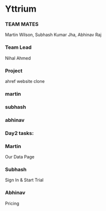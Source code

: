 # Yttrium
### TEAM MATES
Martin Wilson,
Subhash Kumar Jha,
Abhinav Raj
### Team Lead 
Nihal Ahmed
### Project
ahref website clone
### martin

### subhash

### abhinav
### Day2 tasks:
### Martin
Our Data Page
### Subhash
Sign In & Start Trial
### Abhinav 
Pricing

